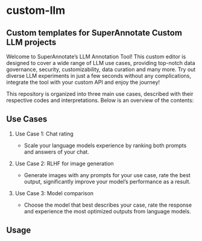 # custom-llm
## Custom templates for SuperAnnotate Custom LLM projects

Welcome to SuperAnnotate’s LLM Annotation Tool! This custom editor is designed to cover a wide range of LLM use cases, providing top-notch data governance, security, customizability, data curation and many more. Try out diverse LLM experiments in just a few seconds without any complications, integrate the tool with your custom API and enjoy the journey!

This repository is organized into three main use cases, described with their respective codes and interpretations. Below is an overview of the contents:

## Use Cases

1. Use Case 1: Chat rating
   - Scale your language models experience by ranking both prompts and answers of your chat.

2. Use Case 2: RLHF for image generation
   - Generate images with any prompts for your use case, rate the best output, significantly improve your model’s performance as a result.

3. Use Case 3: Model comparison
   - Choose the model that best describes your case, rate the response and experience the most optimized outputs from language models.

## Usage







